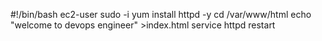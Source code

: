 #!/bin/bash
ec2-user
sudo -i
yum install httpd -y
cd /var/www/html
echo "welcome to devops engineer" >index.html
service httpd restart
